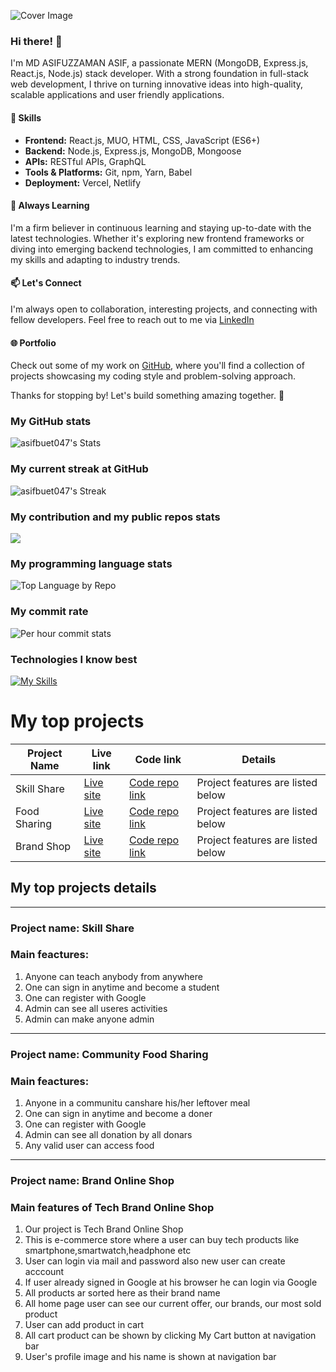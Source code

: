 ![Cover Image](https://i.ibb.co/1KK8XHM/7371507-3637613.jpg)

### Hi there! 👋

I'm MD ASIFUZZAMAN ASIF, a passionate MERN (MongoDB, Express.js, React.js, Node.js) stack developer. With a strong foundation in full-stack web development, I thrive on turning innovative ideas into high-quality, scalable applications and user friendly applications.


#### 🚀 Skills

- **Frontend:** React.js, MUO, HTML, CSS, JavaScript (ES6+)
- **Backend:** Node.js, Express.js, MongoDB, Mongoose
- **APIs:** RESTful APIs, GraphQL
- **Tools & Platforms:** Git, npm, Yarn, Babel
- **Deployment:** Vercel, Netlify

#### 🌱 Always Learning

I'm a firm believer in continuous learning and staying up-to-date with the latest technologies. Whether it's exploring new frontend frameworks or diving into emerging backend technologies, I am committed to enhancing my skills and adapting to industry trends.

#### 📫 Let's Connect

I'm always open to collaboration, interesting projects, and connecting with fellow developers. Feel free to reach out to me via [LinkedIn](https://www.linkedin.com/in/md-asifuzzaman-a4682188/)
#### 🌐 Portfolio

Check out some of my work on [GitHub](https://github.com/asifbuet047), where you'll find a collection of projects showcasing my coding style and problem-solving approach.

Thanks for stopping by! Let's build something amazing together. 🚀


### My GitHub stats
![asifbuet047's Stats](https://github-readme-stats.vercel.app/api?username=asifbuet047&theme=radical&show_icons=true&hide_border=false&count_private=true)

### My current streak at GitHub
![asifbuet047's Streak](https://github-readme-streak-stats.herokuapp.com/?user=asifbuet047&theme=radical&hide_border=false)

### My contribution and my public repos stats
![](http://github-profile-summary-cards.vercel.app/api/cards/profile-details?username=asifbuet047&theme=cobalt)

### My programming language stats
![Top Language by Repo](http://github-profile-summary-cards.vercel.app/api/cards/repos-per-language?username=asifbuet047&theme=cobalt)

### My commit rate
![Per hour commit stats](http://github-profile-summary-cards.vercel.app/api/cards/productive-time?username=asifbuet047&theme=cobalt&utcOffset=8)

### Technologies I know best
[![My Skills](https://skillicons.dev/icons?i=c,css,html,firebase,git,github,js,nodejs,postman,tailwind,vite,react&perline=3)](https://skillicons.dev)


# My top projects
| Project Name| Live link|Code link|Details|
|-------------|----------|----------|------|
|Skill Share| [Live site](https://assignment-12-skill-share.web.app/)|[Code repo link](https://github.com/asifbuet047/skill-share-client)|Project features are listed below|
|Food Sharing| [Live site](https://assignment-11-community-foods.web.app/)|[Code repo link](https://github.com/asifbuet047/food-sharing-client)|Project features are listed below|
|Brand Shop| [Live site](https://assignment-10-brand-shop-b0762.web.app/)|[Code repo link](https://github.com/asifbuet047/brand-shop-client)|Project features are listed below|

## My top projects details
---
### Project name: Skill Share
### Main feactures:
1. Anyone can teach anybody from anywhere
2. One can sign in anytime and become a student
3. One can register with Google
4. Admin can see all useres activities
5. Admin can make anyone admin
---
### Project name: Community Food Sharing
### Main feactures:
1. Anyone in a communitu canshare his/her leftover meal
2. One can sign in anytime and become a doner
3. One can register with Google
4. Admin can see all donation by all donars
5. Any valid user can access food
---
### Project name: Brand Online Shop
### Main features of Tech Brand Online Shop

1. Our project is Tech Brand Online Shop
2. This is e-commerce store where a user can buy tech products like smartphone,smartwatch,headphone etc
3. User can login via mail and password also new user can create acccount
4. If user already signed in Google at his browser he can login via Google
5. All products ar sorted here as their brand name
6. All home page user can see our current offer, our brands, our most sold product
7. User can add product in cart
8. All cart product can be shown by clicking My Cart button at navigation bar
9. User's profile image and his name is shown at navigation bar


